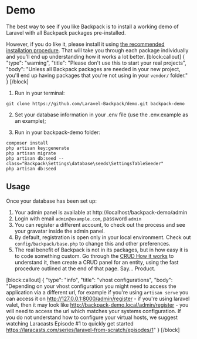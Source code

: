 # Demo

The best way to see if you like Backpack is to install a working demo of Laravel with all Backpack packages pre-installed.

However, if you do like it, please install it using [the recommended installation procedure](https://laravel-backpack.readme.io/v3.4/docs/install-on-laravel-56). That will take you through each package individually and you'll end up understanding how it works a lot better.
[block:callout]
{
  "type": "warning",
  "title": "Please don't use this to start your real projects",
  "body": "Unless all Backpack packages are needed in your new project, you'll end up having packages that you're not using in your ```vendor/``` folder."
}
[/block]
1) Run in your terminal:

```shell
git clone https://github.com/Laravel-Backpack/demo.git backpack-demo
```

2) Set your database information in your .env file (use the .env.example as an example);

3) Run in your backpack-demo folder:
``` shell
composer install
php artisan key:generate
php artisan migrate
php artisan db:seed --class="Backpack\Settings\database\seeds\SettingsTableSeeder"
php artisan db:seed
```

## Usage 

Once your database has been set up:

1. Your admin panel is available at http://localhost/backpack-demo/admin
2. Login with email ```admin@example.com```, password ```admin```
3. You can register a different account, to check out the process and see your gravatar inside the admin panel. 
4. By default, registration is open only in your local environment. Check out ```config/backpack/base.php``` to change this and other preferences.
5. The real benefit of Backpack is not in its packages, but in how easy it is to code something custom. Go through the [CRUD How it works](https://laravel-backpack.readme.io/docs/crud-example) to understand it, then create a CRUD panel for an entity, using the fast procedure outlined at the end of that page. Say... Product.


[block:callout]
{
  "type": "info",
  "title": "vhost configurations",
  "body": "Depending on your vhost configuration you might need to access the application via a different url, for example if you're using `artisan serve` you can access it on http://127.0.0.1:8000/admin/register - if you're using laravel valet, then it may look like http://backpack-demo.local/admin/register - you will need to access the url which matches your systems configuration. If you do not understand how to configure your virtual hosts, we suggest watching Laracasts Episode #1 to quickly get started https://laracasts.com/series/laravel-from-scratch/episodes/1"
}
[/block]